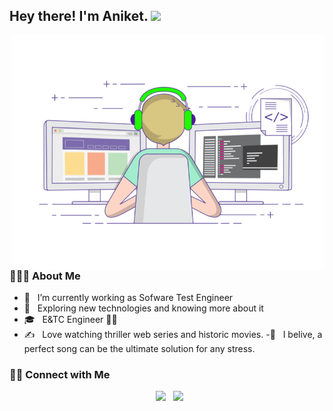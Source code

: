 
        
<h2> Hey there! I'm Aniket. <img src="https://github.com/souvikguria98/souvikguria98/blob/master/Hi.gif" width="25"></h2>
<img align="right" alt="GIF" src="https://raw.githubusercontent.com/devSouvik/devSouvik/master/gif3.gif" width="500"/>

<h3> 👨🏻‍💻 About Me </h3>

- 💼 &nbsp; I’m currently working as Sofware Test Engineer 
- 🤔 &nbsp; Exploring new technologies and knowing more about it 
- 🎓 &nbsp; E&TC Engineer 👨‍🎓
- ✍️ &nbsp; Love watching thriller web series and historic movies.
-🎼 &nbsp; I belive, a perfect song can be the ultimate solution for any stress. 


<h3> 🤝🏻 Connect with Me </h3>

<p align="center"


&nbsp; <a href="https://www.linkedin.com/in/aniket-avati-5607821a5/" target="_blank" rel="noopener noreferrer"><img src="https://img.icons8.com/plasticine/100/000000/linkedin.png" width="50" /></a>
&nbsp; <a href="mailto:aniket.avati1@gmail.com" target="_blank" rel="noopener noreferrer"><img src="https://img.icons8.com/plasticine/100/000000/gmail.png"  width="50" /></a>
</p>
